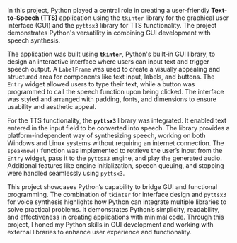 In this project, Python played a central role in creating a user-friendly **Text-to-Speech (TTS)** application using the `tkinter` library for the graphical user interface (GUI) and the `pyttsx3` library for TTS functionality. The project demonstrates Python's versatility in combining GUI development with speech synthesis.

The application was built using **`tkinter`**, Python's built-in GUI library, to design an interactive interface where users can input text and trigger speech output. A `LabelFrame` was used to create a visually appealing and structured area for components like text input, labels, and buttons. The `Entry` widget allowed users to type their text, while a button was programmed to call the speech function upon being clicked. The interface was styled and arranged with padding, fonts, and dimensions to ensure usability and aesthetic appeal.

For the TTS functionality, the **`pyttsx3`** library was integrated. It enabled text entered in the input field to be converted into speech. The library provides a platform-independent way of synthesizing speech, working on both Windows and Linux systems without requiring an internet connection. The `speaknow()` function was implemented to retrieve the user’s input from the `Entry` widget, pass it to the `pyttsx3` engine, and play the generated audio. Additional features like engine initialization, speech queuing, and stopping were handled seamlessly using `pyttsx3`.

This project showcases Python’s capability to bridge GUI and functional programming. The combination of `tkinter` for interface design and `pyttsx3` for voice synthesis highlights how Python can integrate multiple libraries to solve practical problems. It demonstrates Python’s simplicity, readability, and effectiveness in creating applications with minimal code. Through this project, I honed my Python skills in GUI development and working with external libraries to enhance user experience and functionality.
